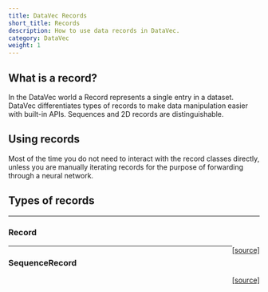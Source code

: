 ```yaml
---
title: DataVec Records
short_title: Records
description: How to use data records in DataVec.
category: DataVec
weight: 1
---
```


## What is a record?

In the DataVec world a Record represents a single entry in a dataset. DataVec differentiates types of records to make data manipulation easier with built-in APIs. Sequences and 2D records are distinguishable.

## Using records

Most of the time you do not need to interact with the record classes directly, unless you are manually iterating records for the purpose of forwarding through a neural network.

## Types of records


---

### Record
<span style="float:right;"> [[source]](https://github.com/deeplearning4j/deeplearning4j/tree/master/datavec/datavec-api/src/main/java/org/datavec/api/records/impl/Record.java) </span>






---

### SequenceRecord
<span style="float:right;"> [[source]](https://github.com/deeplearning4j/deeplearning4j/tree/master/datavec/datavec-api/src/main/java/org/datavec/api/records/impl/SequenceRecord.java) </span>


